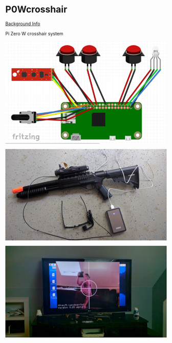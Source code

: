 # P0Wcrosshair

[Background Info](http://hackaday.com/2017/07/10/building-a-smart-airsoft-gun-with-open-source-hardware/)


Pi Zero W crosshair system

![wiring](https://github.com/matt-desmarais/P0Wcrosshair/raw/master/wiringDiagram.png)


![prototype](https://github.com/matt-desmarais/P0Wcrosshair/blob/master/complete.jpg)


![display](https://github.com/matt-desmarais/P0Wcrosshair/blob/master/crosshairdisplay.jpg)
